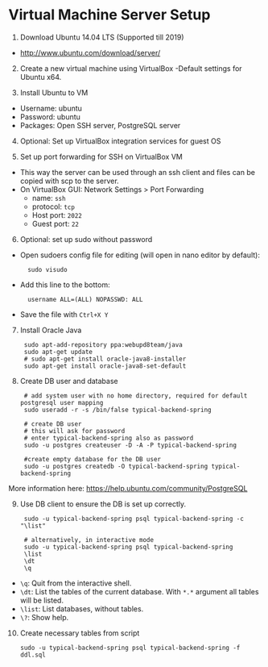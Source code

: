 Virtual Machine Server Setup
============================

1. Download Ubuntu 14.04 LTS (Supported till 2019)
  - http://www.ubuntu.com/download/server/

2. Create a new virtual machine using VirtualBox
  -Default settings for Ubuntu x64.

3. Install Ubuntu to VM
  - Username: ubuntu
  - Password: ubuntu
  - Packages: Open SSH server, PostgreSQL server

4. Optional: Set up VirtualBox integration services for guest OS

5. Set up port forwarding for SSH on VirtualBox VM
  - This way the server can be used through an ssh client and files can be copied with scp to the server.
  - On VirtualBox GUI: Network Settings > Port Forwarding
    - name: `ssh`
    - protocol: `tcp`
    - Host port: `2022`
    - Guest port: `22`

6. Optional: set up sudo without password
  - Open sudoers config file for editing (will open in nano editor by default):

          sudo visudo

  - Add this line to the bottom:

          username ALL=(ALL) NOPASSWD: ALL

  - Save the file with `Ctrl+X Y`

7. Install Oracle Java

        sudo apt-add-repository ppa:webupd8team/java
        sudo apt-get update
        # sudo apt-get install oracle-java8-installer
        sudo apt-get install oracle-java8-set-default

8. Create DB user and database

        # add system user with no home directory, required for default postgresql user mapping
        sudo useradd -r -s /bin/false typical-backend-spring 

        # create DB user
        # this will ask for password
        # enter typical-backend-spring also as password
        sudo -u postgres createuser -D -A -P typical-backend-spring
        
        #create empty database for the DB user
        sudo -u postgres createdb -O typical-backend-spring typical-backend-spring

  More information here: https://help.ubuntu.com/community/PostgreSQL

9. Use DB client to ensure the DB is set up correctly.

        sudo -u typical-backend-spring psql typical-backend-spring -c "\list"

        # alternatively, in interactive mode
        sudo -u typical-backend-spring psql typical-backend-spring
        \list
        \dt
        \q

  - `\q`: Quit from the interactive shell.
  - `\dt`: List the tables of the current database. With `*.*` argument all tables will be listed.
  - `\list`: List databases, without tables.
  - `\?`: Show help.

10. Create necessary tables from script

        sudo -u typical-backend-spring psql typical-backend-spring -f ddl.sql
